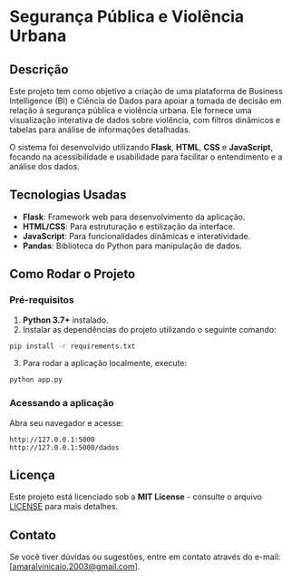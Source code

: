 
# Segurança Pública e Violência Urbana

## Descrição

Este projeto tem como objetivo a criação de uma plataforma de Business Intelligence (BI) e Ciência de Dados para apoiar a tomada de decisão em relação à segurança pública e violência urbana. Ele fornece uma visualização interativa de dados sobre violência, com filtros dinâmicos e tabelas para análise de informações detalhadas.

O sistema foi desenvolvido utilizando **Flask**, **HTML**, **CSS** e **JavaScript**, focando na acessibilidade e usabilidade para facilitar o entendimento e a análise dos dados.

## Tecnologias Usadas

- **Flask**: Framework web para desenvolvimento da aplicação.
- **HTML/CSS**: Para estruturação e estilização da interface.
- **JavaScript**: Para funcionalidades dinâmicas e interatividade.
- **Pandas**: Biblioteca do Python para manipulação de dados.

## Como Rodar o Projeto

### Pré-requisitos

1. **Python 3.7+** instalado.
2. Instalar as dependências do projeto utilizando o seguinte comando:

```bash
pip install -r requirements.txt
```

3. Para rodar a aplicação localmente, execute:

```bash
python app.py
```

### Acessando a aplicação

Abra seu navegador e acesse:

```
http://127.0.0.1:5000
http://127.0.0.1:5000/dados
```

## Licença

Este projeto está licenciado sob a **MIT License** - consulte o arquivo [LICENSE](LICENSE) para mais detalhes.

## Contato

Se você tiver dúvidas ou sugestões, entre em contato através do e-mail: [amaralvinicaio.2003@gmail.com].
